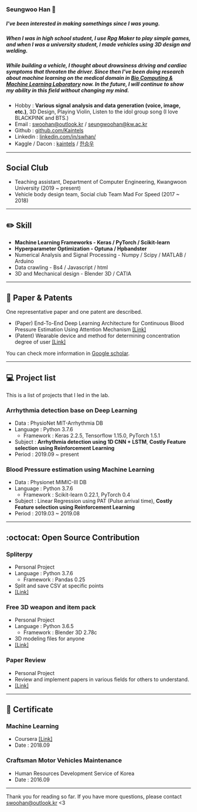 ### Seungwoo Han 👋
##### I've been interested in making somethings since I was young. </br>
##### When I was in high school student, I use Rpg Maker to play simple games, and when I was a university student, I made vehicles using 3D design and welding.
##### While building a vehicle, I thought about drowsiness driving and cardiac symptoms that threaten the driver. Since then I've been doing research about machine learning on the medical domain in [Bio Computing & Machine Learning Laboratory](http://bcml.kw.ac.kr/) now. In the future, I will continue to show my ability in this field without changing my mind.

- Hobby : **Various signal analysis and data generation (voice, image, etc.)**, 3D Design, Playing Violin,  Listen to the idol group song (I love BLACKPINK and BTS.)
- Email : swoohan@outlook.kr / seungwoohan@kw.ac.kr
- Github : [github.com/Kaintels](https://github.com/Kaintels)
- Linkedin : [linkedin.com/in/swhan/](https://www.linkedin.com/in/swhan/)
- Kaggle / Dacon : [kaintels](https://www.kaggle.com/kaintels) / [한승우](https://dacon.io/myprofile/236429/overview/)

***
## Social Club
- Teaching assistant, Department of Computer Engineering, Kwangwoon University (2019 ~ present)
- Vehicle body design team, Social club Team Mad For Speed (2017 ~ 2018)

---
## :pencil2: Skill

- **Machine Learning Frameworks - Keras / PyTorch / Scikit-learn**
- **Hyperparameter Optimization - Optuna / Hpbandster**
- Numerical Analysis and Signal Processing - Numpy / Scipy / MATLAB / Arduino
- Data crawling -  Bs4 / Javascript / html
- 3D and Mechanical design - Blender 3D / CATIA
---
## :page_with_curl: Paper & Patents

One representative paper and one patent are described.

- (Paper) End-To-End Deep Learning Architecture for Continuous Blood Pressure Estimation Using Attention Mechanism [[Link]](https://www.mdpi.com/1424-8220/20/8/2338/htm)
- (Patent) Wearable device and method for determining concentration degree of user [[Link]](https://doi.org/10.8080/1020180060627)

You can check more information in [Google scholar](https://scholar.google.com/citations?user=NWbfyKYAAAAJ&hl=ko).
***

## :computer: Project list
This is a list of projects that I led in the lab.

### **Arrhythmia detection base on Deep Learning**

- Data : PhysioNet MIT-Arrhythmia DB
- Language : Python 3.7.6
  - Framework : Keras 2.2.5, Tensorflow 1.15.0, PyTorch 1.5.1
- Subject : **Arrhythmia detection using 1D CNN + LSTM**, **Costly Feature selection using Reinforcement Learning**
- Period : 2019.09 ~ present

### **Blood Pressure estimation using Machine Learning**

- Data : Physionet MIMIC-III DB
- Language : Python 3.7.6
  - Framework : Scikit-learn 0.22.1, PyTorch 0.4
- Subject : Linear Regression using PAT (Pulse arrival time), **Costly Feature selection using Reinforcement Learning**
- Period : 2019.03 ~ 2019.08

***
## :octocat: Open Source Contribution
### **Spliterpy**

- Personal Project
- Language : Python 3.7.6
  - Framework : Pandas 0.25
- Split and save CSV at specific points
- [[Link]](https://tmshome.itch.io/spliterpy)
  
### **Free 3D weapon and item pack**

- Personal Project
- Language : Python 3.6.5
  - Framework : Blender 3D 2.78c
- 3D modeling files for anyone
- [[Link]](https://tmshome.itch.io/freeweaponanditempack)


### **Paper Review**
- Personal Project
- Review and implement papers in various fields for others to understand.
- [[Link]](https://github.com/Kaintels/paper-review)

---
## :100: Certificate

### **Machine Learning**
- Coursera [[Link]](https://www.coursera.org/account/accomplishments/verify/GLRKF2N69FN6)
- Date : 2018.09

### Craftsman Motor Vehicles Maintenance
- Human Resources Development Service of Korea
- Date : 2016.09

---

Thank you for reading so far. If you have more questions, please contact swoohan@outlook.kr <3
